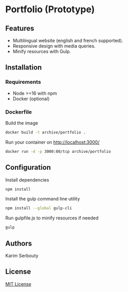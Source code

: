 # Portfolio (Prototype)

## Features

- Multilingual website (english and french supported).
- Responsive design with media queries.
- Minify resources with Gulp.

## Installation

### Requirements

- Node >=16 with npm
- Docker (optional)

### Dockerfile

Build the image

```bash
docker build -t archive/portfolio .
```

Run your container on <http://localhost:3000/>

```bash
docker run -d -p 3000:80/tcp archive/portfolio
```

## Configuration

Install dependencies

```bash
npm install
```

Install the gulp command line utility

```bash
npm install --global gulp-cli
```

Run gulpfile.js to minify resources if needed

```bash
gulp
```

## Authors

Karim Serbouty

## License

[MIT License](./LICENSE.md)
